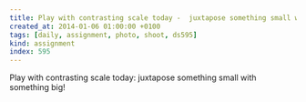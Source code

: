 ```yaml
---
title: Play with contrasting scale today -  juxtapose something small with something big!
created_at: 2014-01-06 01:00:00 +0100
tags: [daily, assignment, photo, shoot, ds595]
kind: assignment
index: 595
---
```


Play with contrasting scale today: juxtapose something small with something big!
